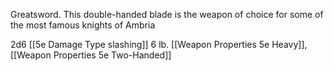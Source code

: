 Greatsword. This double-handed blade is the weapon of choice for some of the most famous knights of Ambria

2d6 [[5e Damage Type slashing]]    6 lb.   [[Weapon Properties 5e Heavy]], [[Weapon Properties 5e Two-Handed]]             